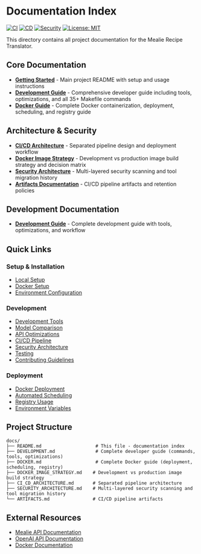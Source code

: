 # Documentation Index

[![CI](https://github.com/lipkau/mealie_translate/actions/workflows/ci.yml/badge.svg)](https://github.com/lipkau/mealie_translate/actions/workflows/ci.yml)
[![CD](https://github.com/lipkau/mealie_translate/actions/workflows/cd.yml/badge.svg)](https://github.com/lipkau/mealie_translate/actions/workflows/cd.yml)
[![Security](https://github.com/lipkau/mealie_translate/actions/workflows/security.yml/badge.svg)](https://github.com/lipkau/mealie_translate/actions/workflows/security.yml)
[![License: MIT](https://img.shields.io/badge/License-MIT-yellow.svg)](https://opensource.org/licenses/MIT)

This directory contains all project documentation for the Mealie Recipe Translator.

## Core Documentation

- **[Getting Started](../README.md)** - Main project README with setup and usage instructions
- **[Development Guide](DEVELOPMENT.md)** - Comprehensive developer guide including tools, optimizations, and all 35+
  Makefile commands
- **[Docker Guide](DOCKER.md)** - Complete Docker containerization, deployment, scheduling, and registry guide

## Architecture & Security

- **[CI/CD Architecture](CI_CD_ARCHITECTURE.md)** - Separated pipeline design and deployment workflow
- **[Docker Image Strategy](DOCKER_IMAGE_STRATEGY.md)** - Development vs production image build strategy and decision matrix
- **[Security Architecture](SECURITY_ARCHITECTURE.md)** - Multi-layered security scanning and tool migration history
- **[Artifacts Documentation](ARTIFACTS.md)** - CI/CD pipeline artifacts and retention policies

## Development Documentation

- **[Development Guide](DEVELOPMENT.md)** - Complete development guide with tools, optimizations, and workflow

## Quick Links

### Setup & Installation

- [Local Setup](../README.md#installation)
- [Docker Setup](DOCKER.md#quick-start)
- [Environment Configuration](../README.md#configuration)

### Development

- [Development Tools](DEVELOPMENT.md#development-tools)
- [Model Comparison](DEVELOPMENT.md#model-comparison-tools)
- [API Optimizations](DEVELOPMENT.md#implementation-optimizations)
- [CI/CD Pipeline](CI_CD_ARCHITECTURE.md)
- [Security Architecture](SECURITY_ARCHITECTURE.md)
- [Testing](../README.md#testing)
- [Contributing Guidelines](../README.md#contributing)

### Deployment

- [Docker Deployment](DOCKER.md#usage-patterns)
- [Automated Scheduling](DOCKER.md#automated-scheduling-with-cron)
- [Registry Usage](DOCKER.md#available-images)
- [Environment Variables](DOCKER.md#environment-variables)

## Project Structure

```text
docs/
├── README.md                    # This file - documentation index
├── DEVELOPMENT.md               # Complete developer guide (commands, tools, optimizations)
├── DOCKER.md                    # Complete Docker guide (deployment, scheduling, registry)
├── DOCKER_IMAGE_STRATEGY.md    # Development vs production image build strategy
├── CI_CD_ARCHITECTURE.md       # Separated pipeline architecture
├── SECURITY_ARCHITECTURE.md    # Multi-layered security scanning and tool migration history
└── ARTIFACTS.md                # CI/CD pipeline artifacts
```

## External Resources

- [Mealie API Documentation](https://docs.mealie.io/)
- [OpenAI API Documentation](https://platform.openai.com/docs)
- [Docker Documentation](https://docs.docker.com/)
